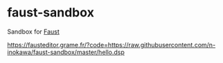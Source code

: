 # faust-sandbox

Sandbox for [Faust](https://faust.grame.fr/index.html)

https://fausteditor.grame.fr/?code=https://raw.githubusercontent.com/n-inokawa/faust-sandbox/master/hello.dsp
